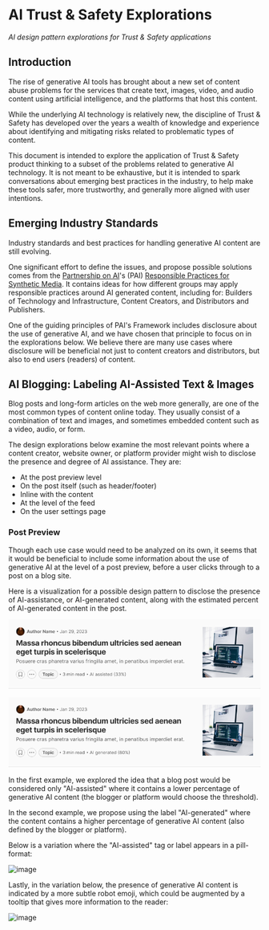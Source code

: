 # AI Trust & Safety Explorations

*AI design pattern explorations for Trust &amp; Safety applications*

## Introduction

The rise of generative AI tools has brought about a new set of content abuse problems for the services that create text, images, video, and audio content using artificial intelligence, and the platforms that host this content. 

While the underlying AI technology is relatively new, the discipline of Trust & Safety has developed over the years a wealth of knowledge and experience about identifying and mitigating risks related to problematic types of content. 

This document is intended to explore the application of Trust & Safety product thinking to a subset of the problems related to generative AI technology. It is not meant to be exhaustive, but it is intended to spark conversations about emerging best practices in the industry, to help make these tools safer, more trustworthy, and generally more aligned with user intentions.

## Emerging Industry Standards

Industry standards and best practices for handling generative AI content are still evolving. 

One significant effort to define the issues, and propose possible solutions comes from the [Partnership on AI](https://partnershiponai.org/)'s (PAI) [Responsible Practices for Synthetic Media](https://syntheticmedia.partnershiponai.org/#read_the_framework). It contains ideas for how different groups may apply responsible practices around AI generated content, including for: Builders of Technology and Infrastructure, Content Creators, and Distributors and Publishers.

One of the guiding principles of PAI's Framework includes disclosure about the use of generative AI, and we have chosen that principle to focus on in the explorations below. We believe there are many use cases where disclosure will be beneficial not just to content creators and distributors, but also to end users (readers) of content. 

## AI Blogging: Labeling AI-Assisted Text & Images

Blog posts and long-form articles on the web more generally, are one of the most common types of content online today. They usually consist of a combination of text and images, and sometimes embedded content such as a video, audio, or form. 

The design explorations below examine the most relevant points where a content creator, website owner, or platform provider might wish to disclose the presence and degree of AI assistance. They are:

- At the post preview level
- On the post itself (such as header/footer)
- Inline with the content 
- At the level of the feed
- On the user settings page

### Post Preview

Though each use case would need to be analyzed on its own, it seems that it would be beneficial to include some information about the use of generative AI at the level of a post preview, before a user clicks through to a post on a blog site. 

Here is a visualization for a possible design pattern to disclose the presence of AI-assistance, or AI-generated content, along with the estimated percent of AI-generated content in the post. 

![image](https://github.com/Murmuration-Labs/AI-trust-safety/blob/main/AI%20blog%20preview%20card%20-%20assisted.png?raw=true)

![image](https://github.com/Murmuration-Labs/AI-trust-safety/blob/main/AI%20blog%20preview%20card%20-%20generated.png?raw=true)

In the first example, we explored the idea that a blog post would be considered only "AI-assisted" where it contains a lower percentage of generative AI content (the blogger or platform would choose the threshold). 

In the second example, we propose using the label "AI-generated" where the content contains a higher percentage of generative AI content (also defined by the blogger or platform). 

Below is a variation where the "AI-assisted" tag or label appears in a pill-format:

![image](https://user-images.githubusercontent.com/72826716/221923628-15b2e96f-5d04-483b-95ca-6e6ccc6632a1.png)

Lastly, in the variation below, the presence of generative AI content is indicated by a more subtle robot emoji, which could be augmented by a tooltip that gives more information to the reader:

![image](https://user-images.githubusercontent.com/72826716/221924801-a254bc4e-b529-460c-8f5b-b856107fa199.png)
